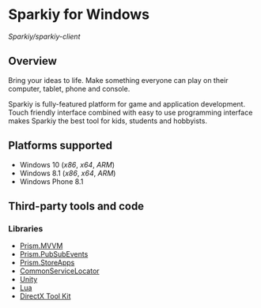 # Sparkiy for Windows
_Sparkiy/sparkiy-client_

## Overview
Bring your ideas to life. Make something everyone can play on their computer, tablet, phone and console. 

Sparkiy is fully-featured platform for game and application development. Touch friendly interface combined with easy to use programming interface makes Sparkiy the best tool for kids, students and hobbyists. 

## Platforms supported
- Windows 10 (_x86_, _x64_, _ARM_)
- Windows 8.1 (_x86_, _x64_, _ARM_)
- Windows Phone 8.1 

## Third-party tools and code
### Libraries
- [Prism.MVVM](https://pnpmvvm.codeplex.com/)
- [Prism.PubSubEvents](http://pnppubsub.codeplex.com/)
- [Prism.StoreApps](http://prismwindowsruntime.codeplex.com/)
- [CommonServiceLocator](http://commonservicelocator.codeplex.com/)
- [Unity](http://unity.codeplex.com/)
- [Lua](http://lua.org/)
- [DirectX Tool Kit](http://directxtk.codeplex.com/)

